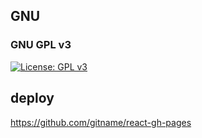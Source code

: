 ## GNU

### GNU GPL v3

[![License: GPL v3](https://img.shields.io/badge/License-GPL%20v3-blue.svg)](https://www.gnu.org/licenses/gpl-3.0)

## deploy

https://github.com/gitname/react-gh-pages
